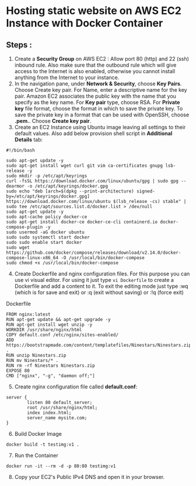 ﻿# Hosting static website on AWS EC2 Instance with Docker Container

## Steps :


1. Create a **Security Group** on AWS EC2 : Allow port 80 (http) and 22 (ssh) inbound rule. Also make sure that the outbound
   rule which will give access to the Internet is also enabled, otherwise you cannot install anything from the Internet to your instance.
2. In the navigation pane, under **Network & Security**, choose **Key Pairs**.
   Choose Create key pair. For Name, enter a descriptive name for the key pair. Amazon EC2 associates the public key with the name that you specify as the key name. For **Key pair** type, choose  RSA.
   For **Private key** file format, choose the format in which to save the private key. To save the private key in a format that can be used with OpenSSH, choose **.pem.**. Choose **Create key pair**.
3. Create an EC2 Instance using Ubuntu image leaving all settings to their default values. Also add below provision shell script in **Additional Details** tab:

```  
#!/bin/bash

sudo apt-get update -y
sudo apt-get install wget curl git vim ca-certificates gnupg lsb-release -y
sudo mkdir -p /etc/apt/keyrings
curl -fsSL https://download.docker.com/linux/ubuntu/gpg | sudo gpg --dearmor -o /etc/apt/keyrings/docker.gpg
sudo echo "deb [arch=$(dpkg --print-architecture) signed-by=/etc/apt/keyrings/docker.gpg] https://download.docker.com/linux/ubuntu $(lsb_release -cs) stable" | sudo tee /etc/apt/sources.list.d/docker.list > /dev/null
sudo apt-get update -y
sudo apt-cache policy docker-ce
sudo apt-get install docker-ce docker-ce-cli containerd.io docker-compose-plugin -y
sudo usermod -aG docker ubuntu
sudo sudo systemctl start docker
sudo sudo enable start docker
sudo wget https://github.com/docker/compose/releases/download/v2.14.0/docker-compose-linux-x86_64 -O /usr/local/bin/docker-compose
sudo chmod +x /usr/local/bin/docker-compose
```  

4. Create Dockerfile and nginx configuration files. For this purpose you can use vi visual editor. For using it just type `vi Dockerfile` to create a Dockerfile and add a content to it. To exit the editing mode just type :wq (which is for save and exit) or :q (exit without saving) or :!q (force exit)


Dockerfile

```
FROM nginx:latest
RUN apt-get update && apt-get upgrade -y
RUN apt-get install wget unzip -y
WORKDIR /usr/share/nginx/html
COPY default.conf /etc/nginx/sites-enabled/
ADD https://bootstrapmade.com/content/templatefiles/Ninestars/Ninestars.zip .
RUN unzip Ninestars.zip
RUN mv Ninestars/* .
RUN rm -rf Ninestars Ninestars.zip
EXPOSE 80
CMD ["nginx", "-g", "daemon off;"]
```  

5. Create nginx configuration file called **default.conf**:

```
server {
        listen 80 default_server;
        root /usr/share/nginx/html;
        index index.html;
        server_name mysite.com;
}
```  

6. Build Docker Image

```
docker build -t testimg:v1 . 
```  

7. Run the Container

```
docker run -it --rm -d -p 80:80 testimg:v1  
```

8. Copy your EC2's Public IPv4 DNS and open it in your browser. 
